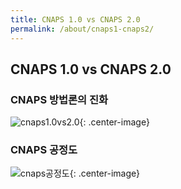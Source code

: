 ```yaml
---
title: CNAPS 1.0 vs CNAPS 2.0
permalink: /about/cnaps1-cnaps2/
---
```


## CNAPS 1.0 vs CNAPS 2.0

### CNAPS 방법론의 진화

![cnaps1.0vs2.0](https://cnaps-skcc.github.io/assets/images/cnaps1vs2.png){: .center-image}

### CNAPS 공정도

![cnaps공정도](https://cnaps-skcc.github.io/assets/images/cnaps공정도.png){: .center-image}
